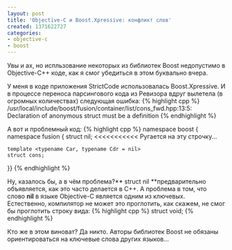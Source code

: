 ```yaml
---
layout: post
title: 'Objective-C и Boost.Xpressive: конфликт слов'
created: 1371622727
categories:
- objective-c
- boost
---
```

Увы и ах, но испльзование некоторых из библиотек Boost недопустимо в Objective-C++ коде, как я смог убедиться в этом буквально вчера.

У меня в коде приложения StrictCode использовалась Boost.Xpressive. И в процессе переноса парсингового кода из Ревизора вдруг вылетела (в огромных количествах) следующая ошибка:
{% highlight cpp %}
/usr/local/include/boost/fusion/container/list/cons_fwd.hpp:13:5: Declaration of anonymous struct must be a definition
{% endhighlight %}

А вот и проблемный код:
{% highlight cpp %}
namespace boost { namespace fusion
{
    struct nil;      <<<<<<<<<<< Ругается на эту строчку...

    template <typename Car, typename Cdr = nil>
    struct cons;
}}
{% endhighlight %}

Ну, казалось бы, а в чём проблема?** struct nil **предварительно объявляется, как это часто делается в С++. А проблема в том, что слово **nil** в языке Objective-C является одним из ключевых. Естественно, компилятор не может это проглотить, как скажем, не смог бы проглотить строку вида:
{% highlight cpp %}
struct void;
{% endhighlight %}

Кто же в этом виноват? Да никто. Авторы библиотек Boost не обязаны ориентироваться на ключевые слова других языков... 
